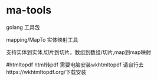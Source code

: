 # ma-tools
golang 工具包

mapping/MapTo 实体映射工具

支持实体到实体,切片到切片，数组到数组/切片,map到map映射

#htmltopdf
html转pdf
需要电脑安装wkhtmltopdf
请自行去https://wkhtmltopdf.org/下载安装
